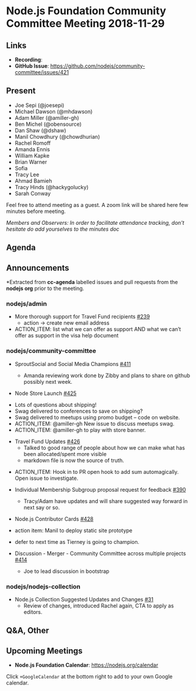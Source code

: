 # Node.js Foundation Community Committee Meeting 2018-11-29

## Links

* **Recording**: 
* **GitHub Issue**: https://github.com/nodejs/community-committee/issues/421

## Present

- Joe Sepi (@joesepi)
- Michael Dawson (@mhdawson)
- Adam Miller (@amiller-gh)
- Ben Michel (@obensource)
- Dan Shaw (@dshaw)
- Manil Chowdhury (@chowdhurian)
- Rachel Romoff
- Amanda Ennis
- William Kapke
- Brian Warner
- Sofia
- Tracy Lee
- Ahmad Bamieh
- Tracy Hinds (@hackygolucky)
- Sarah Conway

Feel free to attend meeting as a guest. A zoom link will be shared here few minutes before meeting.

*Members and Observers: In order to facilitate attendance tracking, don't hesitate do add yourselves to the minutes doc*

## Agenda

## Announcements
 
*Extracted from **cc-agenda** labelled issues and pull requests from the **nodejs org** prior to the meeting.

### nodejs/admin

* More thorough support for Travel Fund recipients [#239](https://github.com/nodejs/admin/issues/239)
  * action -> create new email address
 * ACTION_ITEM: list what we can offer as support AND what we can’t offer as support in the visa help document
  
### nodejs/community-committee

* SproutSocial and Social Media Champions [#411](https://github.com/nodejs/community-committee/issues/411)
  * Amanda reviewing work done by Zibby and plans to share on github possibly next week.

* Node Store Launch [#425](https://github.com/nodejs/community-committee/issues/425)

 - Lots of questions about shipping!
 - Swag delivered to conferences to save on shipping?
 - Swag delivered to meetups using promo budget – code on website.
 - ACTION_ITEM: @amiller-gh New issue to discuss meetups swag.
 - ACTION_ITEM: @amiller-gh to play with store banner.

* Travel Fund Updates [#426](https://github.com/nodejs/community-committee/issues/426)
  * Talked to good range of people about how we can make what has been allocated/spent
     more visible
  * markdown file is now the source of truth.
 - ACTION_ITEM: Hook in to PR open hook to add sum automagically. Open issue to investigate.

* Individual Membership Subgroup proposal request for feedback [#390](https://github.com/nodejs/community-committee/issues/390)
  * Tracy/Adam have updates and will share suggested way forward in next say or so.

* Node.js Contributor Cards [#428](https://github.com/nodejs/community-committee/issues/428)
 * action item: Manil to deploy static site prototype
  * defer to next time as Tierney is going to champion.

* Discussion - Merger - Community Committee across multiple projects [#414](https://github.com/nodejs/community-committee/issues/414)
  - Joe to lead discussion in bootstrap

### nodejs/nodejs-collection

* Node.js Collection Suggested Updates and Changes [#31](https://github.com/nodejs/nodejs-collection/issues/31)
  - Review of changes, introduced Rachel again, CTA to apply as editors.


## Q&A, Other

## Upcoming Meetings

* **Node.js Foundation Calendar**: https://nodejs.org/calendar

Click `+GoogleCalendar` at the bottom right to add to your own Google calendar.

